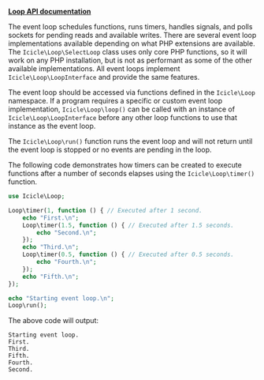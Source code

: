 **[Loop API documentation](api/loop.md)**

The event loop schedules functions, runs timers, handles signals, and polls sockets for pending reads and available writes. There are several event loop implementations available depending on what PHP extensions are available. The `Icicle\Loop\SelectLoop` class uses only core PHP functions, so it will work on any PHP installation, but is not as performant as some of the other available implementations. All event loops implement `Icicle\Loop\LoopInterface` and provide the same features.

The event loop should be accessed via functions defined in the `Icicle\Loop` namespace. If a program requires a specific or custom event loop implementation, `Icicle\Loop\loop()` can be called with an instance of `Icicle\Loop\LoopInterface` before any other loop functions to use that instance as the event loop.

The `Icicle\Loop\run()` function runs the event loop and will not return until the event loop is stopped or no events are pending in the loop.

The following code demonstrates how timers can be created to execute functions after a number of seconds elapses using the `Icicle\Loop\timer()` function.

```php
use Icicle\Loop;

Loop\timer(1, function () { // Executed after 1 second.
	echo "First.\n";
	Loop\timer(1.5, function () { // Executed after 1.5 seconds.
	    echo "Second.\n";
	});
	echo "Third.\n";
	Loop\timer(0.5, function () { // Executed after 0.5 seconds.
		echo "Fourth.\n";
	});
	echo "Fifth.\n";
});

echo "Starting event loop.\n";
Loop\run();
```

The above code will output:

```
Starting event loop.
First.
Third.
Fifth.
Fourth.
Second.
```
